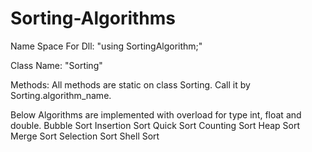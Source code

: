 # Sorting-Algorithms

Name Space For Dll:   "using SortingAlgorithm;"

Class Name: "Sorting"

Methods: All methods are static on class Sorting. Call it by Sorting.algorithm_name.

Below Algorithms are implemented with overload for type int, float and double.
Bubble Sort
Insertion Sort
Quick Sort
Counting Sort
Heap Sort
Merge Sort
Selection Sort
Shell Sort


